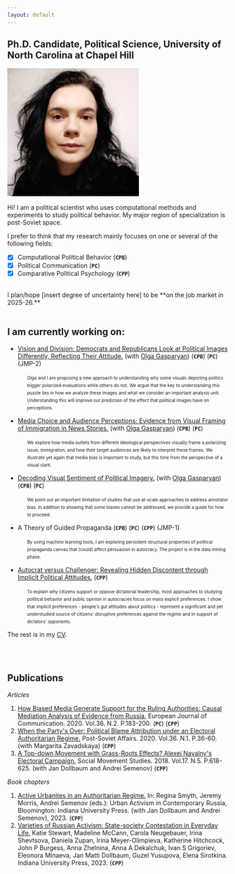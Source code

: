 ```yaml
---
layout: default
---
```


## Ph.D. Candidate, Political Science, University of North Carolina at Chapel Hill

<img class="profile-picture" src="sherlock.jpg">

Hi! I am a political scientist who uses computational methods and experiments to study political behavior. My major region of specialization is post-Soviet space.

I prefer to think that my research mainly focuses on one or several of the following fields:

- [x] Computational Political Behavior (**``CPB``**)
- [x] Political Communication (**``PC``**)
- [x] Comparative Political Psychology (**``CPP``**) 

<br/>
I plan/hope [insert degree of uncertainty here] to be **on the job market in 2025-26.**

<br/>
<br/>




## I am currently working on:


- [Vision and Division: Democrats and Republicans Look at Political Images
Differently, Reflecting Their Attitude.](http://olgasparyan.com/documents/202405_SG_VisionDivision.pdf) (with [Olga Gasparyan](https://olgasparyan.com/)) (**``CPB``**) (**``PC``**) (JMP-2)

<p style="margin-left: 45px;">  <font size="-3">  Olga and I are proposing a new approach to understanding why some visuals depicting politics trigger polarized evaluations while others do not. We argue that the key to understanding this puzzle lies in how we analyze these images and what we consider an important analysis unit. Understanding this will improve our prediction of the effect that political images have on perceptions.  </font>  </p>
  
- [Media Choice and Audience Perceptions: Evidence from
Visual Framing of Immigration in News Stories.](https://www.dropbox.com/scl/fi/tcepn3ngtyg6sishdacn7/MediaBias2024.pdf?rlkey=wo5url36rf8diqnke0sb8me8k&st=ywastor4&dl=0) (with [Olga Gasparyan](https://olgasparyan.com/)) (**``CPB``**) (**``PC``**)   

<p style="margin-left: 45px;">  <font size="-3">  We explore how media outlets from different ideological perspectives visually frame a polarizing issue, immigration, and how their target audiences are likely to interpret these frames. We illustrate yet again that media bias is important to study, but this time from the perspective of a visual slant.  </font>  </p>
     
- [Decoding Visual Sentiment of Political Imagery.](https://www.dropbox.com/scl/fi/u2br4onkm751kuy4os210/Decoding-Visual-Sentiment-of-Political-Imagery.pdf?rlkey=3chk75j6m2oax4a3n2bwrabsw&st=t6upn1qz&dl=0) (with [Olga Gasparyan](https://olgasparyan.com/)) (**``CPB``**) (**``PC``**)   

<p style="margin-left: 45px;">  <font size="-3">  We point out an important limitation of studies that use at-scale approaches to address annotator bias. In addition to showing that some biases cannot be addressed, we provide a guide for how to proceed.  </font>  </p>


- A Theory of Guided  Propaganda (**``CPB``**) (**``PC``**) (**``CPP``**)  (JMP-1)

<p style="margin-left: 45px;">  <font size="-3">  By using machine learning tools, I am exploring persistent structural properties of political propaganda canvas that (could) affect persuasion in autocracy. The project is in the data mining phase. </font> </p>

- [Autocrat versus Challenger: Revealing Hidden Discontent through Implicit Political Attitudes.](https://www.dropbox.com/scl/fi/nv2pwtfkpd6y5qwkrgclp/Sirotkina-Implicit-attitudes-VWAR.pdf?rlkey=xm133krd06ixvis3zrr1ozern&dl=0)  (**``CPP``**) 

<p style="margin-left: 45px;">  <font size="-3">  To explain why citizens support or oppose dictatorial leadership, most approaches to studying political behavior and public opinion in autocracies focus on mass explicit preferences. I show that implicit preferences - people's gut attitudes about politics - represent a significant and yet understudied source of citizens' disruptive preferences against the regime and in support of dictators' opponents.  </font> </p>

The rest is in my [CV](https://esirotkina.github.io/main/cv.pdf).
   
<br/>
<br/>


## Publications

*Articles*
1. [How Biased Media Generate Support for the Ruling Authorities: Causal Mediation Analysis of Evidence from Russia.](https://doi.org/10.1177/0267323120966840) European Journal of Communication. 2020. Vol.36. N.2.  P.183-200. (**``PC``**) (**``CPP``**) 
2. [When the Party's Over: Political Blame Attribution under an Electoral Authoritarian Regime.](https://www.tandfonline.com/doi/abs/10.1080/1060586X.2019.1639386) Post-Soviet Affairs. 2020. Vol.36. N.1. P.36-60. (with Margarita Zavadskaya) (**``CPP``**) 
3. [A Top-down Movement with Grass-Roots Effects? Alexei Navalny's Electoral Campaign.](https://www.tandfonline.com/doi/abs/10.1080/14742837.2018.1483228)
Social Movement Studies. 2018. Vol.17. N.5. P.618-625. (with Jan Dollbaum and Andrei Semenov) (**``CPP``**) 

*Book chapters*

1. [Active Urbanites in an Authoritarian Regime.](https://www.google.com/books/edition/Varieties_of_Russian_Activism/esisEAAAQBAJ?hl=en&gbpv=1&dq=info:JppBri1IavcJ:scholar.google.com&pg=PT247&printsec=frontcover) In: Regina Smyth, Jeremy Morris, Andrei Semenov (eds.): Urban Activism in Contemporary Russia, Bloomington: Indiana University Press. (with Jan Dollbaum and Andrei Semenov), 2023. (**``CPP``**) 
2. [Varieties of Russian Activism: State-society Contestation in Everyday Life.](https://www.google.com/books/edition/Varieties_of_Russian_Activism/esisEAAAQBAJ?hl=en&gbpv=0) Katie Stewart, Madeline McCann, Carola Neugebauer, Irina Shevtsova, Daniela Zupan, Irina Meyer-Olimpieva, Katherine Hitchcock, John P Burgess, Anna Zhelnina, Anna A Dekalchuk, Ivan S Grigoriev, Eleonora Minaeva, Jan Matti Dollbaum, Guzel Yusupova, Elena Sirotkina. Indiana University Press, 2023. (**``CPP``**)
